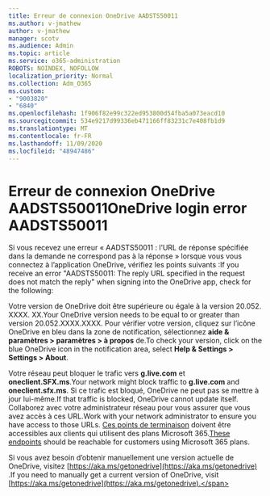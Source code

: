 ```yaml
---
title: Erreur de connexion OneDrive AADSTS50011
ms.author: v-jmathew
author: v-jmathew
manager: scotv
ms.audience: Admin
ms.topic: article
ms.service: o365-administration
ROBOTS: NOINDEX, NOFOLLOW
localization_priority: Normal
ms.collection: Adm_O365
ms.custom:
- "9003820"
- "6840"
ms.openlocfilehash: 1f906f82e99c322ed953800d54fba5a073eacd10
ms.sourcegitcommit: 534e9217d99336eb471166ff83231c7e408fb1d9
ms.translationtype: MT
ms.contentlocale: fr-FR
ms.lasthandoff: 11/09/2020
ms.locfileid: "48947486"
---
```

# <a name="onedrive-login-error-aadsts50011"></a><span data-ttu-id="a1691-102">Erreur de connexion OneDrive AADSTS50011</span><span class="sxs-lookup"><span data-stu-id="a1691-102">OneDrive login error AADSTS50011</span></span>

<span data-ttu-id="a1691-103">Si vous recevez une erreur « AADSTS50011 : l’URL de réponse spécifiée dans la demande ne correspond pas à la réponse » lorsque vous vous connectez à l’application OneDrive, vérifiez les points suivants :</span><span class="sxs-lookup"><span data-stu-id="a1691-103">If you receive an error "AADSTS50011: The reply URL specified in the request does not match the reply" when signing into the OneDrive app, check for the following:</span></span>

<span data-ttu-id="a1691-104">Votre version de OneDrive doit être supérieure ou égale à la version 20.052. XXXX. XX.</span><span class="sxs-lookup"><span data-stu-id="a1691-104">Your OneDrive version needs to be equal to or greater than version 20.052.XXXX.XXXX.</span></span> <span data-ttu-id="a1691-105">Pour vérifier votre version, cliquez sur l’icône OneDrive en bleu dans la zone de notification, sélectionnez **aide & paramètres > paramètres > à propos** de.</span><span class="sxs-lookup"><span data-stu-id="a1691-105">To check your version, click on the blue OneDrive icon in the notification area, select **Help & Settings > Settings > About**.</span></span>

<span data-ttu-id="a1691-106">Votre réseau peut bloquer le trafic vers **g.live.com** et **oneclient.SFX.ms**.</span><span class="sxs-lookup"><span data-stu-id="a1691-106">Your network might block traffic to **g.live.com** and **oneclient.sfx.ms**.</span></span> <span data-ttu-id="a1691-107">Si ce trafic est bloqué, OneDrive ne peut pas se mettre à jour lui-même.</span><span class="sxs-lookup"><span data-stu-id="a1691-107">If that traffic is blocked, OneDrive cannot update itself.</span></span> <span data-ttu-id="a1691-108">Collaborez avec votre administrateur réseau pour vous assurer que vous avez accès à ces URL.</span><span class="sxs-lookup"><span data-stu-id="a1691-108">Work with your network administrator to ensure you have access to those URLs.</span></span> <span data-ttu-id="a1691-109">[Ces points de terminaison](https://docs.microsoft.com/microsoft-365/enterprise/urls-and-ip-address-ranges?view=o365-worldwide) doivent être accessibles aux clients qui utilisent des plans Microsoft 365.</span><span class="sxs-lookup"><span data-stu-id="a1691-109">[These endpoints](https://docs.microsoft.com/microsoft-365/enterprise/urls-and-ip-address-ranges?view=o365-worldwide) should be reachable for customers using Microsoft 365 plans.</span></span>

<span data-ttu-id="a1691-110">Si vous avez besoin d’obtenir manuellement une version actuelle de OneDrive, visitez [https://aka.ms/getonedrive](https://aka.ms/getonedrive) .</span><span class="sxs-lookup"><span data-stu-id="a1691-110">If you need to manually get a current version of OneDrive, visit [https://aka.ms/getonedrive](https://aka.ms/getonedrive).</span></span>
